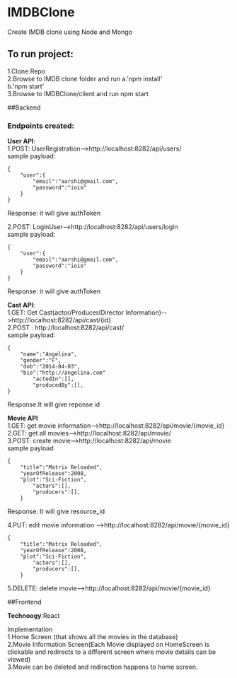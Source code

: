 # IMDBClone

Create IMDB clone using Node and Mongo</br>

## To run project:</br>
1.Clone Repo</br>
2.Browse to IMDB clone folder and run 
   a.'npm install'</br>
   b.'npm start'</br>
3.Browse to IMDBClone/client and run npm start</br>

##Backend

### Endpoints created:

**User API**:</br>
1.POST: UserRegistration-->http://localhost:8282/api/users/ </br>
sample payload:
```
{
    "user":{
    	"email":"aarshi@gmail.com",
        "password":"ioio"
    }
}
```
Response: it will give authToken

2.POST: LoginUser-->http://localhost:8282/api/users/login</br>
sample payload:
```
{
    "user":{
    	"email":"aarshi@gmail.com",
        "password":"ioio"
    }
}
```
Response: it will give authToken

**Cast API**:</br>
1.GET: Get Cast(actor/Producer/Director Information)-->http://localhost:8282/api/cast/{id}</br>
2.POST : http://localhost:8282/api/cast/</br>
sample payload:
```
{
	"name":"Angelina",
	"gender":"F",
	"dob":"2014-04-03",
	"bio":"http://angelina.com"
        "actedIn":[],
        "producedBy":[],
}
```
Response:It will give reponse id</br>

**Movie API**</br>
1.GET: get movie information-->http://localhost:8282/api/movie/{movie_id}</br>
2.GET: get all movies-->http://localhost:8282/api/movie/</br>
3.POST: create movie-->http://localhost:8282/api/movie</br>
sample payload
```
{
	"title":"Matrix Reloaded",
	"yearOfRelease":2008,
	"plot":"Sci-Fiction",
        "actors":[],
        "producers":[],
    }
```
Response: It will give resource_id 

4.PUT: edit movie information -->http://localhost:8282/api/movie/{movie_id}
```
{
	"title":"Matrix Reloaded",
	"yearOfRelease":2008,
	"plot":"Sci-Fiction",
        "actors":[],
        "producers":[],
    }
```
5.DELETE: delete movie-->http://localhost:8282/api/movie/{movie_id}

##Frontend

**Technoogy**:React</br>

Implementation </br>
1.Home Screen (that shows all the movies in the database)</br>
2.Movie Information Screen(Each Movie displayed on HomeScreen is clickable and redirects to a different screen where movie details can be viewed)</br>
3.Movie can be deleted and redirection happens to home screen.</br>
